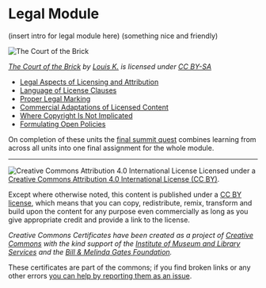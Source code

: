 # Legal Module

(insert intro for legal module here) (something nice and friendly)

![The Court of the Brick](https://github.com/creativecommons/cc-cert-core/blob/master/images/legal/lego-legal.jpg "The Court of the Brick")

*[The Court of the Brick](https://flickr.com/photos/bonaparty/5520037275 "The Court of the Brick") by [Louis K.](https://flickr.com/people/bonaparty) is licensed under [CC BY-SA](https://creativecommons.org/licenses/by-sa/2.0/)*


* [Legal Aspects of Licensing and Attribution](aspects.md)
* [Language of License Clauses](clauses.md)
* [Proper Legal Marking](marking.md)
* [Commercial Adaptations of Licensed Content](commercial.md)
* [Where Copyright Is Not Implicated](copyright-not-implicated.md)
* [Formulating Open Policies](open-policies.md)

On completion of these units the [final summit quest](summit-quest.md) combines learning from across all units into one final assignment for the whole module.


----

![Creative Commons Attribution 4.0 International License](https://github.com/creativecommons/cc-cert-core/blob/master/images/cc-by-88x31.png "CC BY")
Licensed under a [Creative Commons Attribution 4.0 International License (CC BY)](https://creativecommons.org/licenses/by/4.0/).

Except where otherwise noted, this content is published under a [CC BY license](https://creativecommons.org/licenses/by/4.0/), which means that you can copy, redistribute, remix, transform and build upon the content for any purpose even commercially as long as you give appropriate credit and provide a link to the license.

*Creative Commons Certificates have been created as a project of [Creative Commons](http://creativecommons.org/) with the kind support of the [Institute of Museum and Library Services](https://www.imls.gov/) and the [Bill &amp; Melinda Gates Foundation](http://www.gatesfoundation.org/).*

These certificates are part of the commons; if you find broken links or any other errors  [you can help by reporting them as an issue](https://github.com/creativecommons/cc-cert-core/issues).



